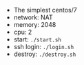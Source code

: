 - The simplest centos/7 
- network: NAT
- memory: 2048
- cpu: 2
- start: `./start.sh`
- ssh login: `./login.sh`
- destroy: `./destroy.sh`